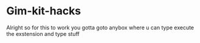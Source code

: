 # Gim-kit-hacks
Alright so for this to work you gotta goto anybox where u can type execute the exstension and type stuff
